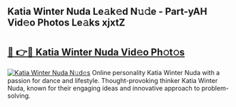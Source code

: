 ## Katia Winter Nuda Le𝚊k𝚎d N𝚞𝚍e - Part-yAH Vid𝚎o Photos Le𝚊ks xjxtZ

# <h2><a href="http://fbcnctn.evod.top/?m=Katia+Winter+Nuda">🔗 👉🔴 Katia Winter Nuda Vid𝚎o Ph𝚘t𝚘s</a></h2>

[![Katia Winter Nuda N𝚞d𝚎s](https://i.imgur.com/8V9OHl7.gif)](http://fbcnctn.evod.top/?m=Katia+Winter+Nuda)
Online personality Katia Winter Nuda with a passion for dance and lifestyle. Thought-provoking thinker Katia Winter Nuda, known for their engaging ideas and innovative approach to problem-solving. 
